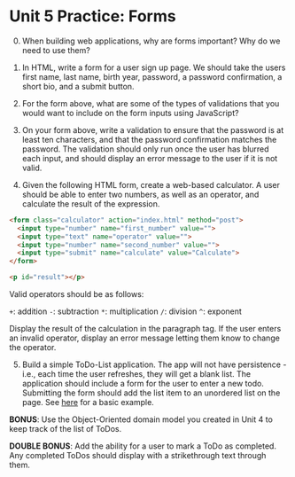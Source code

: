 # Unit 5 Practice: Forms

0. When building web applications, why are forms important? Why do we need to use them?

1. In HTML, write a form for a user sign up page. We should take the users first name, last name, birth year, password, a password confirmation, a short bio, and a submit button.

2. For the form above, what are some of the types of validations that you would want to include on the form inputs using JavaScript?

3. On your form above, write a validation to ensure that the password is at least ten characters, and that the password confirmation matches the password. The validation should only run once the user has blurred each input, and should display an error message to the user if it is not valid.

4. Given the following HTML form, create a web-based calculator. A user should be able to enter two numbers, as well as an operator, and calculate the result of the expression.

```html
<form class="calculator" action="index.html" method="post">
  <input type="number" name="first_number" value="">
  <input type="text" name="operator" value="">
  <input type="number" name="second_number" value="">
  <input type="submit" name="calculate" value="Calculate">
</form>

<p id="result"></p>
```

Valid operators should be as follows:

`+`: addition
`-`: subtraction
`*`: multiplication
`/`: division
`^`: exponent

Display the result of the calculation in the paragraph tag. If the user enters an invalid operator, display an error message letting them know to change the operator.

5. Build a simple ToDo-List application. The app will not have persistence - i.e., each time the user refreshes, they will get a blank list. The application should include a form for the user to enter a new todo. Submitting the form should add the list item to an unordered list on the page. See [here](http://expalmer.github.io/todo-list-vanilla-js/) for a basic example.

**BONUS**: Use the Object-Oriented domain model you created in Unit 4 to keep track of the list of ToDos.

**DOUBLE BONUS**: Add the ability for a user to mark a ToDo as completed. Any completed ToDos should display with a strikethrough text through them.
